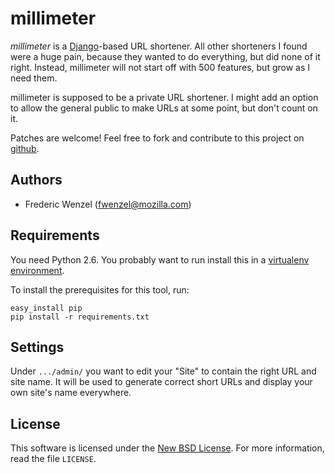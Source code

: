 millimeter
==========

*millimeter* is a [Django][django]-based URL shortener. All other shorteners
I found were a huge pain, because they wanted to do everything, but did none
of it right. Instead, millimeter will not start off with 500 features, but
grow as I need them.

millimeter is supposed to be a private URL shortener. I might add an option to
allow the general public to make URLs at some point, but don't count on it.

Patches are welcome! Feel free to fork and contribute to this project on
[github][gh-mm].

[django]: http://www.djangoproject.com/
[gh-mm]: http://github.com/fwenzel/millimeter

Authors
-------
* Frederic Wenzel (fwenzel@mozilla.com)

Requirements
------------
You need Python 2.6. You probably want to run install this in a [virtualenv
environment][virtualenv].

To install the prerequisites for this tool, run:

    easy_install pip
    pip install -r requirements.txt

[virtualenv]: http://pypi.python.org/pypi/virtualenv

Settings
--------
Under ``.../admin/`` you want to edit your "Site" to contain the right URL
and site name. It will be used to generate correct short URLs and display
your own site's name everywhere.

License
-------
This software is licensed under the [New BSD License][BSD]. For more
information, read the file ``LICENSE``.

[BSD]: http://creativecommons.org/licenses/BSD/

